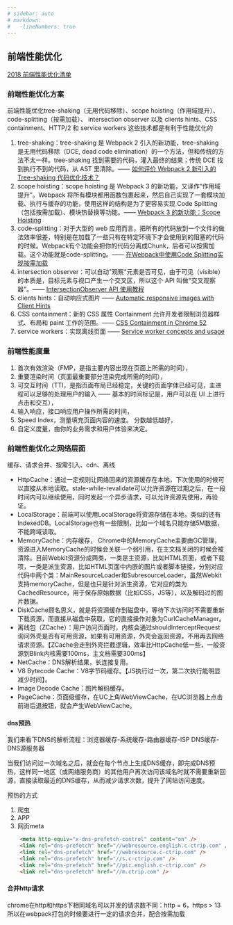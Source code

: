 ```yaml
---
# sidebar: auto
# markdown:
#   -lineNumbers: true
---
```

## 前端性能优化
[2018 前端性能优化清单](https://juejin.im/post/5a966bd16fb9a0635172a50a)
### 前端性能优化方案
前端性能优化tree-shaking（无用代码移除）、scope hoisting（作用域提升）、code-splitting（按需加载）、 intersection observer 以及 clients hints、CSS containment、HTTP/2 和 service workers 这些技术都是有利于性能优化的
1. tree-shaking：tree-shaking 是 Webpack 2 引入的新功能，tree-shaking 是无用代码移除（DCE, dead code elimination）的一个方法，但和传统的方法不太一样。tree-shaking 找到需要的代码，灌入最终的结果；传统 DCE 找到执行不到的代码，从 AST 里清除。—— [如何评价 Webpack 2 新引入的 Tree-shaking 代码优化技术？](https://www.zhihu.com/question/41922432)
2. scope hoisting：scope hoisting 是 Webpack 3 的新功能，又译作“作用域提升”。Webpack 将所有模块都用函数包裹起来，然后自己实现了一套模块加载、执行与缓存的功能，使用这样的结构是为了更容易实现 Code Splitting（包括按需加载）、模块热替换等功能。—— [Webpack 3 的新功能：Scope Hoisting](https://zhuanlan.zhihu.com/p/27980441)
3. code-splitting：对于大型的 web 应用而言，把所有的代码放到一个文件的做法效率很差，特别是在加载了一些只有在特定环境下才会使用到的阻塞的代码的时候。Webpack有个功能会把你的代码分离成Chunk，后者可以按需加载。这个功能就是code-splitting。—— [在Webpack中使用Code Splitting实现按需加载](http://www.alloyteam.com/2016/02/code-split-by-routes/)
4. intersection observer：可以自动"观察"元素是否可见，由于可见（visible）的本质是，目标元素与视口产生一个交叉区，所以这个 API 叫做"交叉观察器"。—— [IntersectionObserver API 使用教程](http://www.ruanyifeng.com/blog/2016/11/intersectionobserver_api.html)
5. clients hints：自动响应式图片 —— [Automatic responsive images with Client Hints](https://cloudinary.com/blog/automatic_responsive_images_with_client_hints)
6. CSS containment：新的 CSS 属性 Containment 允许开发者限制浏览器样式、布局和 paint 工作的范围。—— [CSS Containment in Chrome 52](https://developers.google.com/web/updates/2016/06/css-containment)
7. service workers：实现离线页面 —— [Service worker concepts and usage](https://developer.mozilla.org/en-US/docs/Web/API/Service_Worker_API)

### 前端性能度量
1. 首次有效渲染（FMP，是指主要内容出现在页面上所需的时间），
2. 重要渲染时间（页面最重要部分渲染完成所需的时间），
3. 可交互时间（TTI，是指页面布局已经稳定，关键的页面字体已经可见，主进程可以足够的处理用户的输入 —— 基本的时间标记是，用户可以在 UI 上进行点击和交互），
4. 输入响应，接口响应用户操作所需的时间，
5. Speed Index，测量填充页面内容的速度。 分数越低越好，
6. 自定义度量，由你的业务需求和用户体验来决定。

### 前端性能优化之网络层面
缓存、请求合并、按需引入、cdn、离线
* HttpCache：通过一定规则让网络回来的资源缓存在本地，下次使用的时候可以直接从本地读取。stale-while-revalidate可以允许资源在过期之后，在一段时间内可以继续使用，同时发起一个异步请求，可以允许资源先使用，再验证。
* LocalStorage：前端可以使用LocalStorage将资源存储在本地，类似的还有IndexedDB。LocalStorage也有一些限制，比如一个域名只能存储5M数据，不能跨域读取。
* MemoryCache：内存缓存， Chrome中的MemoryCache主要由GC管理，资源进入MemoryCache的时候会关联一个弱引用，在主文档关闭的时候会被清除。目前Webkit资源分成两类，一类是主资源，比如HTML页面，或者下载项，一类是派生资源，比如HTML页面中内嵌的图片或者脚本链接，分别对应代码中两个类：MainResourceLoader和SubresourceLoader。虽然Webkit支持memoryCache，但是也只是针对派生资源，它对应的类为CachedResource，用于保存原始数据（比如CSS，JS等），以及解码过的图片数据。
* DiskCache顾名思义，就是将资源缓存到磁盘中，等待下次访问时不需要重新下载资源，而直接从磁盘中获取，它的直接操作对象为CurlCacheManager。
* 离线包（ZCache）：用户访问页面时，内核会通过shouldInterceptRequest询问外壳是否有可用资源，如果有可用资源，外壳会返回资源，不用再去网络请求资源。【ZCache会走到外壳拦截逻辑，效率比HttpCache低一些，一般资源到Blink内核需要100ms，主文档需要300ms】
* NetCache：DNS解析结果，长连接复用。
* V8 Bytecode Cache：V8字节码缓存。【JS执行过一次，第二次执行能明显减少时间】。
* Image Decode Cache：图片解码缓存。
* PageCache：页面级缓存，在UC上角WebViewCache，在UC浏览器上点击前进后退按钮，就会产生WebViewCache。

#### dns预热
我们来看下DNS的解析流程：浏览器缓存-系统缓存-路由器缓存-ISP DNS缓存-DNS源服务器

当我们访问过一次域名之后，就会在每个节点上生成DNS缓存，即完成DNS预热，这样同一地区（或网络服务商）的其他用户再次访问该域名时就不需要重新回源，直接读取最近的DNS缓存，从而减少请求次数，提升了网站访问速度。

预热的方式
1. 爬虫
1. APP
1. 网页meta
~~~ html
    <meta http-equiv="x-dns-prefetch-control" content="on" />
    <link rel="dns-prefetch" href="//webresource.english.c-ctrip.com" />
    <link rel="dns-prefetch" href="//webresource.c-ctrip.com" />
    <link rel="dns-prefetch" href="//s.c-ctrip.com" />
    <link rel="dns-prefetch" href="//pic.english.c-ctrip.com" />
    <link rel="dns-prefetch" href="//m.ctrip.com" />
~~~

#### 合并http请求
chrome在http和https下相同域名可以并发的请求数不同：http = 6，https > 13
所以在webpack打包的时候要进行一定的请求合并，配合按需加载



